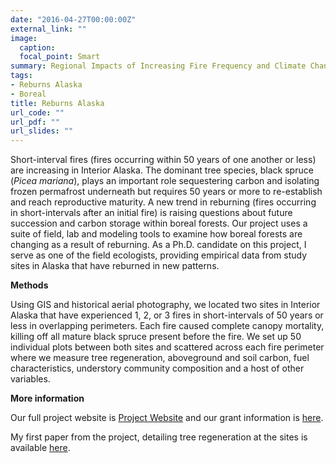 ```yaml
---
date: "2016-04-27T00:00:00Z"
external_link: ""
image:
  caption: 
  focal_point: Smart
summary: Regional Impacts of Increasing Fire Frequency and Climate Change on Carbon Dynamics and Species Composition
tags:
- Reburns Alaska
- Boreal
title: Reburns Alaska 
url_code: ""
url_pdf: ""
url_slides: ""
---
```

Short-interval fires (fires occurring within 50 years of one another or less) are increasing in Interior Alaska. The dominant tree species, black spruce (*Picea mariana*), plays an important role sequestering carbon and isolating frozen permafrost underneath but requires 50 years or more to re-establish and reach reproductive maturity. A new trend in reburning (fires occurring in short-intervals after an initial fire) is raising questions about future succession and carbon storage within boreal forests. Our project uses a suite of field, lab and modeling tools to examine how boreal forests are changing as a result of reburning. As a Ph.D. candidate on this project, I serve as one of the field ecologists, providing empirical data from study sites in Alaska that have reburned in new patterns.

**Methods**

Using GIS and historical aerial photography, we located two sites in Interior Alaska that have experienced 1, 2, or 3 fires in short-intervals of 50 years or less in overlapping perimeters. Each fire caused complete canopy mortality, killing off all mature black spruce present before the fire. We set up 50 individual plots between both sites and scattered across each fire perimeter where we measure tree regeneration, aboveground and soil carbon, fuel characteristics, understory community composition and a host of other variables.

**More information**

Our full project website is [Project Website](http://reburnsak.com) and our grant information is [here](https://www.nsf.gov/awardsearch/showAward?AWD_ID=1737166&HistoricalAwards=false).

My first paper from the project, detailing tree regeneration at the sites is available [here](https://esajournals.onlinelibrary.wiley.com/doi/full/10.1002/ecs2.3379).
